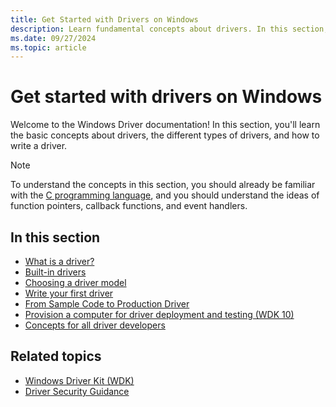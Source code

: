 ```yaml
---
title: Get Started with Drivers on Windows
description: Learn fundamental concepts about drivers. In this section, you will learn about drivers, the different types of drivers, and how to write a driver.
ms.date: 09/27/2024
ms.topic: article
---
```


# Get started with drivers on Windows

Welcome to the Windows Driver documentation! In this section, you'll learn the basic concepts about drivers, the different types of drivers, and how to write a driver.

> [!NOTE]
> To understand the concepts in this section, you should already be familiar with the [C programming language](/cpp/c-language/c-language-reference), and you should understand the ideas of function pointers, callback functions, and event handlers.

## In this section

- [What is a driver?](what-is-a-driver-.md)
- [Built-in drivers](do-you-need-to-write-a-driver-.md)
- [Choosing a driver model](choosing-a-driver-model.md)
- [Write your first driver](writing-your-first-driver.md)
- [From Sample Code to Production Driver](from-sample-code-to-production-driver.md)
- [Provision a computer for driver deployment and testing (WDK 10)](provision-a-target-computer-wdk-8-1.md)
- [Concepts for all driver developers](concepts-and-knowledge-for-all-driver-developers.md)

## Related topics

- [Windows Driver Kit (WDK)](../index.yml)
- [Driver Security Guidance](../driversecurity/index.md)

